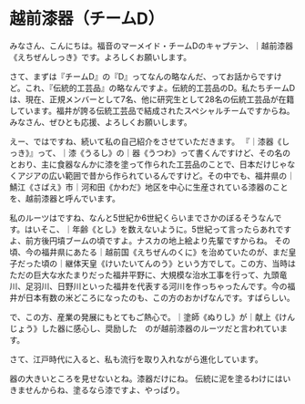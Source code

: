 # 越前漆器（チームD）

みなさん、こんにちは。福音のマーメイド・チームDのキャプテン、｜越前漆器《えちぜんしっき》です。よろしくお願いします。

さて、まずは『チームD』の『D』ってなんの略なんだ、ってお話からですけど。これ、『伝統的工芸品』の略なんですよ。伝統的工芸品のD。私たちチームDは、現在、正規メンバーとして7名、他に研究生として28名の伝統工芸品が在籍しています。福井が誇る伝統工芸品で結成されたスペシャルチームですからね。みなさん、ぜひとも応援、よろしくお願いします。

えー、ではですね、続いて私の自己紹介をさせていただきます。
『｜漆器《しっき》』って、｜漆《うるし》の｜器《うつわ》って書くんですけど、その名のとおり、主に食器なんかに漆を塗って作られた工芸品のことで、日本だけじゃなくアジアの広い範囲で昔から作られているんですけど。その中でも、福井県の｜鯖江《さばえ》市｜河和田《かわだ》地区を中心に生産されている漆器のことを、越前漆器と呼んでいます。

私のルーツはですね、なんと5世紀か6世紀くらいまでさかのぼるそうなんです。はいそこ、｜年齢《とし》を数えないように。5世紀って言ったらあれですよ、前方後円墳ブームの頃ですよ。ナスカの地上絵より先輩ですからね。
その頃、今の福井県にあたる｜越前国《えちぜんのくに》を治めていたのが、まだ皇子だった頃の｜継体天皇《けいたいてんのう》という方でして。この方、当時はただの巨大な水たまりだった福井平野に、大規模な治水工事を行って、九頭竜川、足羽川、日野川といった福井を代表する河川を作っちゃったんです。今の福井が日本有数の米どころになったのも、この方のおかげなんです。すばらしい。

で、この方、産業の発展にもとてもご熱心で。｜塗師《ぬりし》が｜献上《けんじょう》した器に感心し、奨励した　のが越前漆器のルーツだと言われています。

さて、江戸時代に入ると、私も流行を取り入れながら進化しています。



器の大きいところを見せないとね。漆器だけにね。
伝統に泥を塗るわけにはいきませんからね、塗るなら漆ですよ、やっぱり。
<!--stackedit_data:
eyJoaXN0b3J5IjpbMjAyMzUzNDUxMCwtMTYxMTA5ODIxNSwtMj
c5MTkyNTEyLDIxMTI5Mjc2OTcsLTIxMDM0NzkwOTEsNzYyOTU5
MDAzLDE1NTUxNzE3MzEsNjk3MDQzNTA1LDE2MzMzOTY3MjksLT
QxNzI0NzU2NCwtNzQ1MDMyNjQ3LC0xOTkxMjg0OTQwLC0xNzg0
ODQ3MDE3LDEwMjcxMDAyNTgsLTE0MjIzODMxNywtNDM3NDY2Nz
MwLC00NjI3NTg3NjgsODI0MDA0MzcyLC0xNjA1NzA5NzYwXX0=

-->